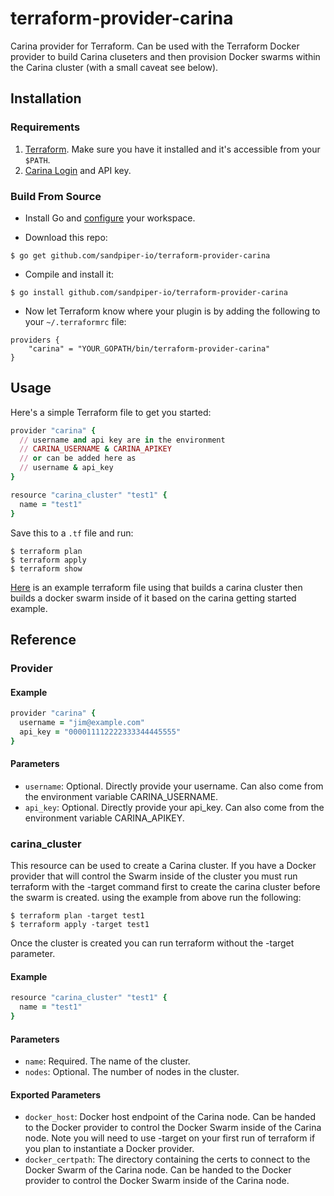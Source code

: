 # terraform-provider-carina
Carina provider for Terraform.  Can be used with the Terraform Docker provider to build Carina cluseters and then provision Docker swarms within the Carina cluster (with a small caveat see below).

## Installation

### Requirements

1. [Terraform](http://terraform.io). Make sure you have it installed and it's accessible from your `$PATH`.
2. [Carina Login](https://getcarina.com/) and API key.  

### Build From Source

* Install Go and [configure](https://golang.org/doc/code.html) your workspace.

* Download this repo:

```shell
$ go get github.com/sandpiper-io/terraform-provider-carina
```

* Compile and install it:

```shell
$ go install github.com/sandpiper-io/terraform-provider-carina
```

* Now let Terraform know where your plugin is by adding the following to your `~/.terraformrc` file:

```shell
providers {
    "carina" = "YOUR_GOPATH/bin/terraform-provider-carina"
}
```

## Usage

Here's a simple Terraform file to get you started:

```ruby
provider "carina" {
  // username and api key are in the environment
  // CARINA_USERNAME & CARINA_APIKEY
  // or can be added here as 
  // username & api_key
}

resource "carina_cluster" "test1" {
  name = "test1"
}
```

Save this to a `.tf` file and run:

```shell
$ terraform plan
$ terraform apply
$ terraform show
```

[Here](example.tf) is an example terraform file using that builds a carina cluster then builds a docker swarm inside of it based on the carina getting started example.

## Reference

### Provider

#### Example

```ruby
provider "carina" {
  username = "jim@example.com"
  api_key = "000011112222333344445555"
}
```

#### Parameters

* `username`: Optional. Directly provide your username.  Can also come from the environment variable CARINA_USERNAME.
* `api_key`: Optional. Directly provide your api_key.  Can also come from the environment variable CARINA_APIKEY.

### carina_cluster

This resource can be used to create a Carina cluster.  If you have a Docker provider that will control the Swarm inside of the cluster you must run terraform with the -target command first to create the carina cluster before the swarm is created.  using the example from above run the following:

```shell
$ terraform plan -target test1
$ terraform apply -target test1
```

Once the cluster is created you can run terraform without the -target parameter.

#### Example

```ruby
resource "carina_cluster" "test1" {
  name = "test1"
}
```

#### Parameters

* `name`: Required. The name of the cluster.
* `nodes`: Optional. The number of nodes in the cluster.


#### Exported Parameters

* `docker_host`: Docker host endpoint of the Carina node.  Can be handed to the Docker provider to control the Docker Swarm inside of the Carina node.  Note you will need to use -target on your first run of terraform if you plan to instantiate a Docker provider.
* `docker_certpath`: The directory containing the certs to connect to the Docker Swarm of the Carina node.  Can be handed to the Docker provider to control the Docker Swarm inside of the Carina node.

